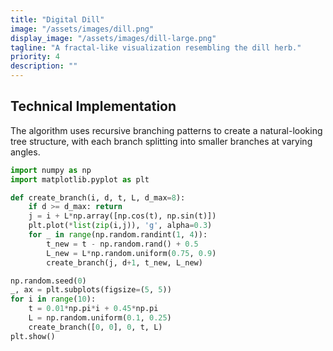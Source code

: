 ```yaml
---
title: "Digital Dill"
image: "/assets/images/dill.png"
display_image: "/assets/images/dill-large.png"
tagline: "A fractal-like visualization resembling the dill herb."
priority: 4
description: ""
---
```


## Technical Implementation
The algorithm uses recursive branching patterns to create a natural-looking tree structure, with each branch splitting into smaller branches at varying angles.

```python
import numpy as np
import matplotlib.pyplot as plt

def create_branch(i, d, t, L, d_max=8):
    if d >= d_max: return
    j = i + L*np.array([np.cos(t), np.sin(t)])
    plt.plot(*list(zip(i,j)), 'g', alpha=0.3)
    for _ in range(np.random.randint(1, 4)):
        t_new = t - np.random.rand() + 0.5
        L_new = L*np.random.uniform(0.75, 0.9)
        create_branch(j, d+1, t_new, L_new)

np.random.seed(0)
_, ax = plt.subplots(figsize=(5, 5))
for i in range(10):
    t = 0.01*np.pi*i + 0.45*np.pi
    L = np.random.uniform(0.1, 0.25)
    create_branch([0, 0], 0, t, L)
plt.show()
```
